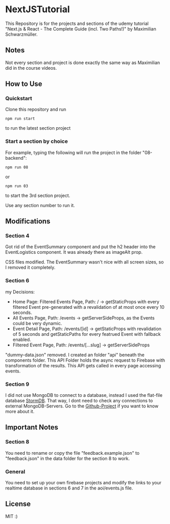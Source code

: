 # NextJSTutorial
This Repository is for the projects and sections of the udemy tutorial "Next.js &amp; React - The Complete Guide (incl. Two Paths!)" by Maximilian Schwarzmüller.

## Notes
Not every section and project is done exactly the same way as Maximilian did in the course videos.

## How to Use
### Quickstart
Clone this repository and run
```
npm run start
```
to run the latest section project

### Start a section by choice
For example, typing the following will run the project in the folder "08-backend":
```
npm run 08
```
or
```
npm run 03
```
to start the 3rd section project.

Use any section number to run it.

## Modifications
### Section 4
Got rid of the EventSummary component and put the h2 header into the EventLogistics component. It was already there as imageAlt prop.

CSS files modified. The EventSummary wasn't nice with all screen sizes, so I removed it completely.

### Section 6
my Decisions:
- Home Page: Filtered Events Page, Path: / -> getStaticProps with every filtered Event pre-generated with a revalidation of at most once every 10 seconds.
- All Events Page, Path: /events -> getServerSideProps, as the Events could be very dynamic.
- Event Detail Page, Path: /events/[id] -> getStaticProps with revalidation of 5 seconds and getStaticPaths for every featrued Event with fallback enabled.
- Filtered Event Page, Path: /events/[...slug] -> getServerSideProps

"dummy-data.json" removed. I created an folder "api" beneath the components folder. This API Folder holds the async request to Firebase with transformation of the results. This API gets called in every page accessing events.

### Section 9
I did not use MongoDB to connect to a database, instead I used the flat-file database [StormDB](https://github.com/TomPrograms/stormdb). That way, I dont need to check any connections to external MongoDB-Servers. Go to the [Github-Project](https://github.com/TomPrograms/stormdb) if you want to know more about it.

## Important Notes
### Section 8
You need to rename or copy the file "feedback.example.json" to "feedback.json" in the data folder for the section 8 to work.

### General
You need to set up your own firebase projects and modify the links to your realtime database in sections 6 and 7 in the aoi/events.js file.

## License
MIT :)